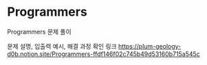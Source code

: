 # Programmers
Programmers 문제 풀이

문제 설명, 입출력 예시, 해결 과정 확인 링크
https://plum-geology-d0b.notion.site/Programmers-ffdf146f02c745b49d53160b715a545c
